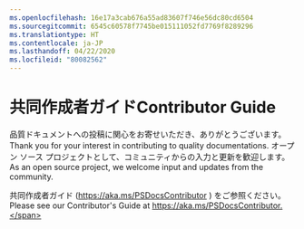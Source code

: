 ```yaml
---
ms.openlocfilehash: 16e17a3cab676a55ad83607f746e56dc80cd6504
ms.sourcegitcommit: 6545c60578f7745be015111052fd7769f8289296
ms.translationtype: HT
ms.contentlocale: ja-JP
ms.lasthandoff: 04/22/2020
ms.locfileid: "80082562"
---
```

# <a name="contributor-guide"></a><span data-ttu-id="7c97f-101">共同作成者ガイド</span><span class="sxs-lookup"><span data-stu-id="7c97f-101">Contributor Guide</span></span>

<span data-ttu-id="7c97f-102">品質ドキュメントへの投稿に関心をお寄せいただき、ありがとうございます。</span><span class="sxs-lookup"><span data-stu-id="7c97f-102">Thank you for your interest in contributing to quality documentations.</span></span>
<span data-ttu-id="7c97f-103">オープン ソース プロジェクトとして、コミュニティからの入力と更新を歓迎します。</span><span class="sxs-lookup"><span data-stu-id="7c97f-103">As an open source project, we welcome input and updates from the community.</span></span>

<span data-ttu-id="7c97f-104">共同作成者ガイド (https://aka.ms/PSDocsContributor ) をご参照ください。</span><span class="sxs-lookup"><span data-stu-id="7c97f-104">Please see our Contributor's Guide at https://aka.ms/PSDocsContributor.</span></span>

